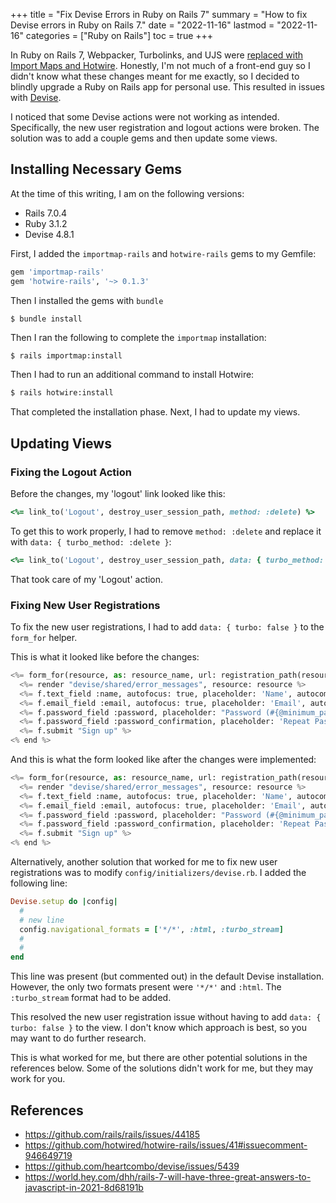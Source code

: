 +++
title = "Fix Devise Errors in Ruby on Rails 7"
summary = "How to fix Devise errors in Ruby on Rails 7."
date = "2022-11-16"
lastmod = "2022-11-16"
categories = ["Ruby on Rails"]
toc = true
+++

In Ruby on Rails 7, Webpacker, Turbolinks, and UJS were [replaced with Import Maps and Hotwire](https://world.hey.com/dhh/rails-7-will-have-three-great-answers-to-javascript-in-2021-8d68191b).
Honestly, I'm not much of a front-end guy so I didn't know what these changes meant for me exactly, so I decided to blindly upgrade a Ruby on Rails app for personal use.
This resulted in issues with [Devise](https://github.com/heartcombo/devise).

I noticed that some Devise actions were not working as intended. 
Specifically, the new user registration and logout actions were broken.
The solution was to add a couple gems and then update some views.

## Installing Necessary Gems

At the time of this writing, I am on the following versions:

- Rails 7.0.4
- Ruby 3.1.2
- Devise 4.8.1

First, I added the `importmap-rails` and `hotwire-rails` gems to my Gemfile:

```ruby
gem 'importmap-rails'
gem 'hotwire-rails', '~> 0.1.3'
```

Then I installed the gems with `bundle`

```
$ bundle install
```

Then I ran the following to complete the `importmap` installation:

```sh
$ rails importmap:install
```

Then I had to run an additional command to install Hotwire:


```sh
$ rails hotwire:install
```

That completed the installation phase. Next, I had to update my views.

## Updating Views

### Fixing the Logout Action

Before the changes, my 'logout' link looked like this:

```ruby
<%= link_to('Logout', destroy_user_session_path, method: :delete) %>
```

To get this to work properly, I had to remove `method: :delete` and replace it with `data: { turbo_method: :delete }`:

```ruby
<%= link_to('Logout', destroy_user_session_path, data: { turbo_method: :delete }) %>
```

That took care of my 'Logout' action. 

### Fixing New User Registrations

To fix the new user registrations, I had to add `data: { turbo: false }` to the `form_for` helper. 

This is what it looked like before the changes:

```py
<%= form_for(resource, as: resource_name, url: registration_path(resource_name)) do |f| %>
  <%= render "devise/shared/error_messages", resource: resource %>
  <%= f.text_field :name, autofocus: true, placeholder: 'Name', autocomplete: "name" %>
  <%= f.email_field :email, autofocus: true, placeholder: 'Email', autocomplete: "email" %>
  <%= f.password_field :password, placeholder: "Password (#{@minimum_password_length} characters minimum)", autocomplete: "new-password" %>
  <%= f.password_field :password_confirmation, placeholder: 'Repeat Password', autocomplete: "new-password" %>
  <%= f.submit "Sign up" %>
<% end %>
```

And this is what the form looked like after the changes were implemented:

```py
<%= form_for(resource, as: resource_name, url: registration_path(resource_name), data: { turbo: false }) do |f| %>
  <%= render "devise/shared/error_messages", resource: resource %>
  <%= f.text_field :name, autofocus: true, placeholder: 'Name', autocomplete: "name" %>
  <%= f.email_field :email, autofocus: true, placeholder: 'Email', autocomplete: "email" %>
  <%= f.password_field :password, placeholder: "Password (#{@minimum_password_length} characters minimum)", autocomplete: "new-password" %>
  <%= f.password_field :password_confirmation, placeholder: 'Repeat Password', autocomplete: "new-password" %>
  <%= f.submit "Sign up" %>
<% end %>
```

Alternatively, another solution that worked for me to fix new user registrations was to modify `config/initializers/devise.rb`. 
I added the following line:

```ruby
Devise.setup do |config|
  #
  # new line
  config.navigational_formats = ['*/*', :html, :turbo_stream]
  #
  #
end
```

This line was present (but commented out) in the default Devise installation. However, the only two formats present were `'*/*'` and `:html`. 
The `:turbo_stream` format had to be added.

This resolved the new user registration issue without having to add `data: { turbo: false }` to the view. I don't know which approach is best, so you may want to do further research.

This is what worked for me, but there are other potential solutions in the references below. Some of the solutions didn't work for me, but they may work for you.

## References

- https://github.com/rails/rails/issues/44185
- https://github.com/hotwired/hotwire-rails/issues/41#issuecomment-946649719
- https://github.com/heartcombo/devise/issues/5439
- https://world.hey.com/dhh/rails-7-will-have-three-great-answers-to-javascript-in-2021-8d68191b